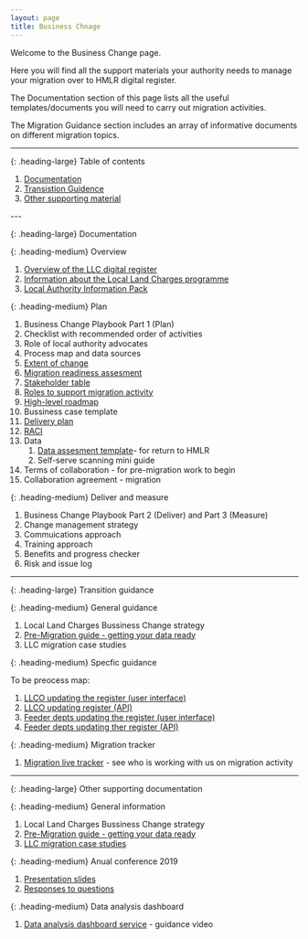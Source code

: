 ```yaml
---
layout: page
title: Business Chnage
---
```


Welcome to the Business Change page.

Here you will find all the support materials your authority needs to manage your migration over to HMLR digital
register.

The Documentation section of this page lists all the useful templates/documents you will need to carry out migration
activities.

The Migration Guidance section includes an array of informative documents on different migration topics. 

----
{: .heading-large}
Table of contents

<ol class="list list-bullet">
  <li><a href='/'>Documentation</a></li>
  <li><a href='/'>Transistion Guidence</a></li>
  <li><a href='/'>Other supporting material</a></li>
</ol>
---

{: .heading-large}
Documentation

{: .heading-medium}
Overview

<ol class="govuk-list govuk-list--number">
  <li><a href='/'>Overview of the LLC digital register</a></li>
  <li><a href='/'>Information about the Local Land Charges programme</a></li>
  <li><a href='/'>Local Authority Information Pack </a></li>
</ol>

{: .heading-medium}
Plan

<ol class="govuk-list govuk-list--bullet">
  <li>Business Change Playbook Part 1 (Plan)</li>
  <li>Checklist with recommended order of activities</li>
  <li>Role of local authority advocates</li>
  <li>Process map and data sources</li>
  <li><a href='/'>Extent of change</a></li>
  <li><a href='/'>Migration readiness assesment</a></li>
  <li><a href='/'>Stakeholder table</a></li>
  <li><a href='/'>Roles to support migration activity</a></li>
  <li><a href='/'>High-level roadmap</a></li>
  <li>Bussiness case template</li>
  <li><a href='/'>Delivery plan</a></li>
  <li><a href='/'>RACI</a></li>
  <li>
    Data
    <ol class="govuk-list govuk-list--bullet">
        <li><a href='/'>Data assesment template</a>- for return to HMLR</li>
        <li>Self-serve scanning mini guide </li>
    </ol>
  </li>
  <li>Terms of collaboration - for pre-migration work to begin</li>
  <li>Collaboration agreement - migration</li>
</ol>

{: .heading-medium}
Deliver and measure

<ol class="govuk-list govuk-list--bullet">
    <li>Business Change Playbook Part 2 (Deliver) and Part 3 (Measure)</li>
    <li>Change management strategy</li>
    <li>Commuications approach</li>
    <li>Training approach</li>
    <li>Benefits and progress checker</li>
    <li>Risk and issue log</li>
</ol>

---
{: .heading-large}
Transition guidance

{: .heading-medium}
General guidance

<ol class="govuk-list govuk-list--bullet">
    <li>Local Land Charges Bussiness Change strategy</li>
    <li><a href='/'>Pre-Migration guide - getting your data ready</a></li>
    <li><a href'/'>LLC migration case studies</a></li>
</ol>

{: .heading-medium}
Specfic guidance

To be preocess map:
<ol class="govuk-list govuk-list--bullet">
    <li><a href='/'>LLCO updating the register (user interface)</a></li>
    <li><a href='/'>LLCO updating register (API)</a></li>
    <li><a href='/'>Feeder depts updating the register (user interface)</a></li>
    <li><a href='/'>Feeder depts updating ther register (API)</a></li>
</ol>

{: .heading-medium}
Migration tracker

<ol class="govuk-list govuk-list--bullet">
    <li><a href='/'> Migration live tracker</a> - see who is working with us on migration activity</li>
</ol>

---

{: .heading-large}
Other supporting documentation

{: .heading-medium}
General information

<ol class="govuk-list govuk-list--bullet">
    <li>Local Land Charges Bussiness Change strategy</li>
    <li><a href='/'>Pre-Migration guide - getting your data ready</a></li>
    <li><a href='/'>LLC migration case studies</a></li>
</ol>

{: .heading-medium}
Anual conference 2019

<ol class="govuk-list govuk-list--bullet">
    <li><a href='/'>Presentation slides</a></li>
    <li><a href='/'>Responses to questions</a></li>
</ol>

{: .heading-medium}
Data analysis dashboard

<ol class="govuk-list govuk-list--bullet">
    <li><a href='/'>Data analysis dashboard service</a> - guidance video</li>
</ol>
